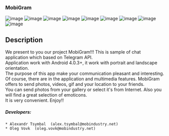 ### MobiGram
![image](logo.png)
![image](registration_main.png)
![image](registration_code.png)
![image](chat_list.png)
![image](message_fragment.png)
![image](message_stickers.png)
![image](message_attach_menu.png)
![image](gallery.png)
![image](location.png)
## Description
 We present to you our project MobiGram!!! This is sample of chat application which based on Telegram API.<br>
 Application work with Android 4.0.3+, it work with portrait and landscape orientation.<br>
 The purpose of this app make your communication pleasant and interesting.<br>
 Of course, there are in the application and multimedia features. MobiGram offers to send photos, videos, gif and your location to your friends.<br>
 You can send photos from your gallery or select it's from Internet. Also you will find a great selection of emoticons.<br>
 It is very convenient. Enjoy!!

##### Developers:<br>
    * Alexandr Tsymbal  (alex.tsymbal@mobindustry.net)
    * Oleg Vovk  (oleg.vovk@mobindustry.net)